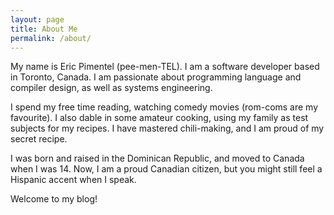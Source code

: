 ```yaml
---
layout: page
title: About Me
permalink: /about/
---
```

My name is Eric Pimentel (pee-men-TEL). I am a software developer based in
Toronto, Canada. I am passionate about programming language and compiler
design, as well as systems engineering.

I spend my free time reading, watching comedy movies (rom-coms are my
favourite). I also dable in some amateur cooking, using my family as test
subjects for my recipes. I have mastered chili-making, and I am proud of
my secret recipe.

I was born and raised in the Dominican Republic, and moved to Canada when
I was 14. Now, I am a proud Canadian citizen, but you might still feel
a Hispanic accent when I speak.

Welcome to my blog!

